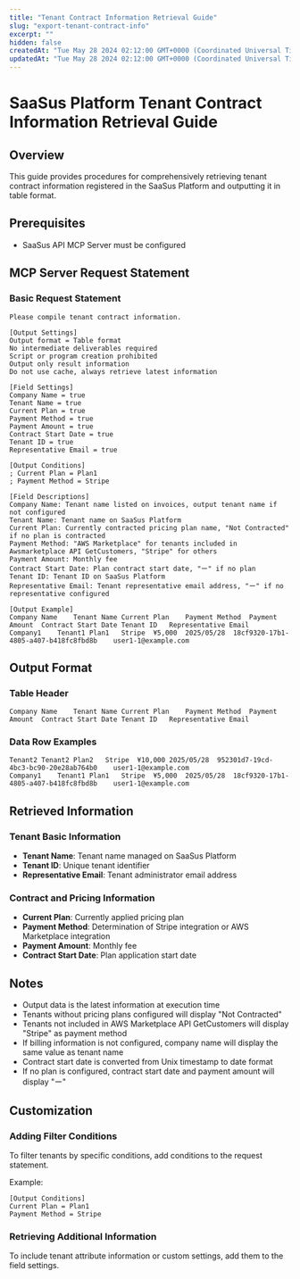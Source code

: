 ```yaml
---
title: "Tenant Contract Information Retrieval Guide"
slug: "export-tenant-contract-info"
excerpt: ""
hidden: false
createdAt: "Tue May 28 2024 02:12:00 GMT+0000 (Coordinated Universal Time)"
updatedAt: "Tue May 28 2024 02:12:00 GMT+0000 (Coordinated Universal Time)"
---
```


# SaaSus Platform Tenant Contract Information Retrieval Guide

## Overview
This guide provides procedures for comprehensively retrieving tenant contract information registered in the SaaSus Platform and outputting it in table format.

## Prerequisites
- SaaSus API MCP Server must be configured

## MCP Server Request Statement

### Basic Request Statement
```
Please compile tenant contract information.

[Output Settings]
Output format = Table format
No intermediate deliverables required
Script or program creation prohibited
Output only result information
Do not use cache, always retrieve latest information

[Field Settings]
Company Name = true
Tenant Name = true
Current Plan = true
Payment Method = true
Payment Amount = true
Contract Start Date = true
Tenant ID = true
Representative Email = true

[Output Conditions]
; Current Plan = Plan1
; Payment Method = Stripe

[Field Descriptions]
Company Name: Tenant name listed on invoices, output tenant name if not configured
Tenant Name: Tenant name on SaaSus Platform
Current Plan: Currently contracted pricing plan name, "Not Contracted" if no plan is contracted
Payment Method: "AWS Marketplace" for tenants included in Awsmarketplace API GetCustomers, "Stripe" for others
Payment Amount: Monthly fee
Contract Start Date: Plan contract start date, "ー" if no plan
Tenant ID: Tenant ID on SaaSus Platform
Representative Email: Tenant representative email address, "ー" if no representative configured

[Output Example]
Company Name	Tenant Name	Current Plan	Payment Method	Payment Amount	Contract Start Date	Tenant ID	Representative Email
Company1	Tenant1	Plan1	Stripe	¥5,000	2025/05/28	18cf9320-17b1-4805-a407-b418fc8fbd8b	user1-1@example.com
```

## Output Format

### Table Header
```
Company Name	Tenant Name	Current Plan	Payment Method	Payment Amount	Contract Start Date	Tenant ID	Representative Email
```

### Data Row Examples
```
Tenant2	Tenant2	Plan2	Stripe	¥10,000	2025/05/28	952301d7-19cd-4bc3-bc90-20e28ab764b0	user1-1@example.com
Company1	Tenant1	Plan1	Stripe	¥5,000	2025/05/28	18cf9320-17b1-4805-a407-b418fc8fbd8b	user1-1@example.com
```

## Retrieved Information

### Tenant Basic Information
- **Tenant Name**: Tenant name managed on SaaSus Platform
- **Tenant ID**: Unique tenant identifier
- **Representative Email**: Tenant administrator email address

### Contract and Pricing Information
- **Current Plan**: Currently applied pricing plan
- **Payment Method**: Determination of Stripe integration or AWS Marketplace integration
- **Payment Amount**: Monthly fee
- **Contract Start Date**: Plan application start date

## Notes

- Output data is the latest information at execution time
- Tenants without pricing plans configured will display "Not Contracted"
- Tenants not included in AWS Marketplace API GetCustomers will display "Stripe" as payment method
- If billing information is not configured, company name will display the same value as tenant name
- Contract start date is converted from Unix timestamp to date format
- If no plan is configured, contract start date and payment amount will display "ー"

## Customization

### Adding Filter Conditions
To filter tenants by specific conditions, add conditions to the request statement.

Example:
```
[Output Conditions]
Current Plan = Plan1
Payment Method = Stripe
```

### Retrieving Additional Information
To include tenant attribute information or custom settings, add them to the field settings.